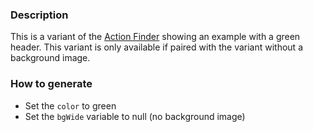 ### Description
This is a variant of the [Action Finder](./?p=organisms-action-finder) showing an example with a green header. This variant is only available if paired with the variant without a background image.

### How to generate
* Set the `color` to green
* Set the `bgWide` variable to null (no background image)

